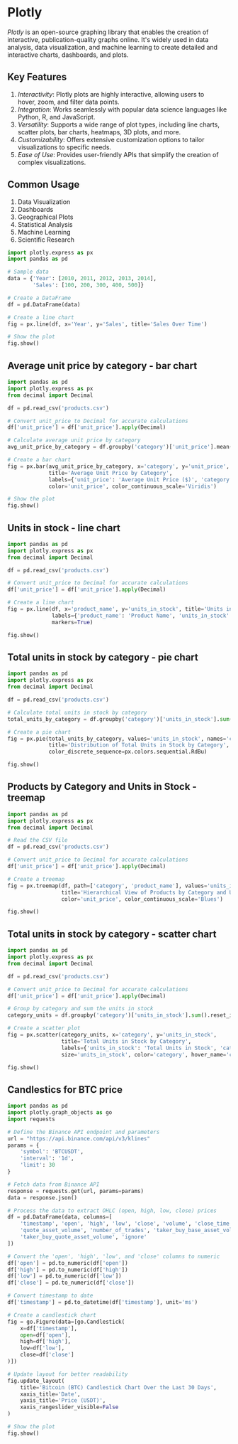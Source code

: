# Plotly


*Plotly* is an open-source graphing library that enables the creation of  
interactive, publication-quality graphs online. It's widely used in data  
analysis, data visualization, and machine learning to create detailed and  
interactive charts, dashboards, and plots.  

## Key Features

1. *Interactivity*: Plotly plots are highly interactive, allowing users to  
   hover, zoom, and filter data points.  
2. *Integration*: Works seamlessly with popular data science languages like  
   Python, R, and JavaScript.  
3. *Versatility*: Supports a wide range of plot types, including line charts,  
   scatter plots, bar charts, heatmaps, 3D plots, and more.  
4. *Customizability*: Offers extensive customization options to tailor  
   visualizations to specific needs.  
5. *Ease of Use*: Provides user-friendly APIs that simplify the creation of  
   complex visualizations.  

## Common Usage

1. Data Visualization
2. Dashboards
3. Geographical Plots
4. Statistical Analysis
5. Machine Learning
6. Scientific Research

```python
import plotly.express as px
import pandas as pd

# Sample data
data = {'Year': [2010, 2011, 2012, 2013, 2014],
        'Sales': [100, 200, 300, 400, 500]}

# Create a DataFrame
df = pd.DataFrame(data)

# Create a line chart
fig = px.line(df, x='Year', y='Sales', title='Sales Over Time')

# Show the plot
fig.show()
```

## Average unit price by category - bar chart

```python
import pandas as pd
import plotly.express as px
from decimal import Decimal

df = pd.read_csv('products.csv')

# Convert unit_price to Decimal for accurate calculations
df['unit_price'] = df['unit_price'].apply(Decimal)

# Calculate average unit price by category
avg_unit_price_by_category = df.groupby('category')['unit_price'].mean().reset_index()

# Create a bar chart
fig = px.bar(avg_unit_price_by_category, x='category', y='unit_price',
             title='Average Unit Price by Category',
             labels={'unit_price': 'Average Unit Price ($)', 'category': 'Category'},
             color='unit_price', color_continuous_scale='Viridis')

# Show the plot
fig.show()
```


## Units in stock - line chart

```python
import pandas as pd
import plotly.express as px
from decimal import Decimal

df = pd.read_csv('products.csv')

# Convert unit_price to Decimal for accurate calculations
df['unit_price'] = df['unit_price'].apply(Decimal)

# Create a line chart
fig = px.line(df, x='product_name', y='units_in_stock', title='Units in Stock Over Products',
              labels={'product_name': 'Product Name', 'units_in_stock': 'Units in Stock'},
              markers=True)

fig.show()
```

## Total units in stock by category - pie chart 

```python
import pandas as pd
import plotly.express as px
from decimal import Decimal

df = pd.read_csv('products.csv')

# Calculate total units in stock by category
total_units_by_category = df.groupby('category')['units_in_stock'].sum().reset_index()

# Create a pie chart
fig = px.pie(total_units_by_category, values='units_in_stock', names='category',
             title='Distribution of Total Units in Stock by Category',
             color_discrete_sequence=px.colors.sequential.RdBu)

fig.show()
```

## Products by Category and Units in Stock - treemap

```python
import pandas as pd
import plotly.express as px
from decimal import Decimal

# Read the CSV file
df = pd.read_csv('products.csv')

# Convert unit_price to Decimal for accurate calculations
df['unit_price'] = df['unit_price'].apply(Decimal)

# Create a treemap
fig = px.treemap(df, path=['category', 'product_name'], values='units_in_stock',
                 title='Hierarchical View of Products by Category and Units in Stock',
                 color='unit_price', color_continuous_scale='Blues')

fig.show()
```

## Total units in stock by category - scatter chart 

```python
import pandas as pd
import plotly.express as px
from decimal import Decimal

df = pd.read_csv('products.csv')

# Convert unit_price to Decimal for accurate calculations
df['unit_price'] = df['unit_price'].apply(Decimal)

# Group by category and sum the units in stock
category_units = df.groupby('category')['units_in_stock'].sum().reset_index()

# Create a scatter plot
fig = px.scatter(category_units, x='category', y='units_in_stock',
                 title='Total Units in Stock by Category',
                 labels={'units_in_stock': 'Total Units in Stock', 'category': 'Category'},
                 size='units_in_stock', color='category', hover_name='category')

fig.show()
```

## Candlestics for BTC price

```python
import pandas as pd
import plotly.graph_objects as go
import requests

# Define the Binance API endpoint and parameters
url = "https://api.binance.com/api/v3/klines"
params = {
    'symbol': 'BTCUSDT',
    'interval': '1d',
    'limit': 30
}

# Fetch data from Binance API
response = requests.get(url, params=params)
data = response.json()

# Process the data to extract OHLC (open, high, low, close) prices
df = pd.DataFrame(data, columns=[
    'timestamp', 'open', 'high', 'low', 'close', 'volume', 'close_time',
    'quote_asset_volume', 'number_of_trades', 'taker_buy_base_asset_volume',
    'taker_buy_quote_asset_volume', 'ignore'
])

# Convert the 'open', 'high', 'low', and 'close' columns to numeric
df['open'] = pd.to_numeric(df['open'])
df['high'] = pd.to_numeric(df['high'])
df['low'] = pd.to_numeric(df['low'])
df['close'] = pd.to_numeric(df['close'])

# Convert timestamp to date
df['timestamp'] = pd.to_datetime(df['timestamp'], unit='ms')

# Create a candlestick chart
fig = go.Figure(data=[go.Candlestick(
    x=df['timestamp'],
    open=df['open'],
    high=df['high'],
    low=df['low'],
    close=df['close']
)])

# Update layout for better readability
fig.update_layout(
    title='Bitcoin (BTC) Candlestick Chart Over the Last 30 Days',
    xaxis_title='Date',
    yaxis_title='Price (USDT)',
    xaxis_rangeslider_visible=False
)

# Show the plot
fig.show()
```


